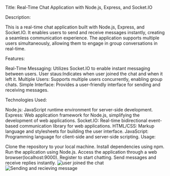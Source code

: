 Title: Real-Time Chat Application with Node.js, Express, and Socket.IO

Description:

This is a real-time chat application built with Node.js, Express, and Socket.IO. It enables users to send and receive messages instantly, creating a seamless communication experience. The application supports multiple users simultaneously, allowing them to engage in group conversations in real-time.

Features:

Real-Time Messaging: Utilizes Socket.IO to enable instant messaging between users.
User staus:Indicates when user joined the chat and when it left it.
Multiple Users: Supports multiple users concurrently, enabling group chats.
Simple Interface: Provides a user-friendly interface for sending and receiving messages.

Technologies Used:

Node.js: JavaScript runtime environment for server-side development.
Express: Web application framework for Node.js, simplifying the development of web applications.
Socket.IO: Real-time bidirectional event-based communication library for web applications.
HTML/CSS: Markup language and stylesheets for building the user interface.
JavaScript: Programming language for client-side and server-side scripting.
Usage:

Clone the repository to your local machine.
Install dependencies using npm.
Run the application using Node.js.
Access the application through a web browser(localhost:9000).
Register  to start chatting.
Send messages and receive replies instantly.
![user joined the chat](https://github.com/nanmodi/group-chatapplication/assets/134764976/340d8230-703a-467e-82c2-3f8072784efe)
![Sending and recieving message](https://github.com/nanmodi/group-chatapplication/assets/134764976/778a7e70-a5bf-4a8c-92f7-42cb4eb350e8)


